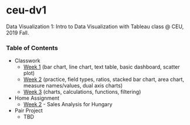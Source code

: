 # ceu-dv1
Data Visualization 1: Intro to Data Visualization with Tableau class @ CEU, 2019 Fall.

### Table of Contents
* Classwork
  * [Week 1](https://github.com/szigony/ceu-dv1/blob/master/workbooks/01.twb) (bar chart, line chart, text table, basic dashboard, scatter plot)
  * [Week 2](https://github.com/szigony/ceu-dv1/blob/master/workbooks/02.twb) (practice, field types, ratios, stacked bar chart, area chart, measure names/values, dual axis charts)
  * [Week 3](https://github.com/szigony/ceu-dv1/blob/master/workbooks/03.twb) (charts, calculations, functions, filtering)
* Home Assignment
  * [Week 2](https://github.com/szigony/ceu-dv1/blob/master/workbooks/Patrik%20Szigeti%20-%20Week%202%20-%20Sales%20Analysis%20for%20Hungary.twb) - Sales Analysis for Hungary
* Pair Project
  * TBD

